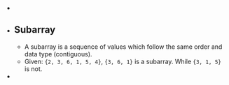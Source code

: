 -
- ## Subarray
	- A subarray is a sequence of values which follow the same order and data type (contiguous).
	- Given: `{2, 3, 6, 1, 5, 4}`, `{3, 6, 1}` is a subarray. While `{3, 1, 5}` is not.
-